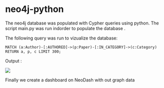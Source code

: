 # neo4j-python

The neo4j database was populated with Cypher queries using python. The script main.py was run indorder to populate the database .

The following query was run to vizualize the database:

```MATCH (a:Author)-[:AUTHORED]->(p:Paper)-[:IN_CATEGORY]->(c:Category) RETURN a, p, c LIMIT 300; ```

Output :

<img src="graph.png">

Finally we create a dashboard on NeoDash with out graph data
